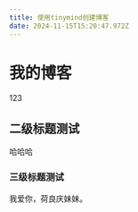 ```yaml
---
title: 使用tinymind创建博客
date: 2024-11-15T15:20:47.972Z
---
```


# 我的博客
123
## 二级标题测试
哈哈哈
### 三级标题测试
我爱你，荷良庆妹妹。